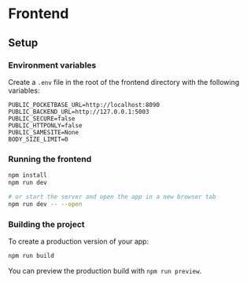 # Frontend

## Setup

### Environment variables

Create a `.env` file in the root of the frontend directory with the following variables:

```
PUBLIC_POCKETBASE_URL=http://localhost:8090
PUBLIC_BACKEND_URL=http://127.0.0.1:5003
PUBLIC_SECURE=false
PUBLIC_HTTPONLY=false
PUBLIC_SAMESITE=None
BODY_SIZE_LIMIT=0
```

### Running the frontend

```bash
npm install
npm run dev

# or start the server and open the app in a new browser tab
npm run dev -- --open
```

### Building the project

To create a production version of your app:

```bash
npm run build
```

You can preview the production build with `npm run preview`.
